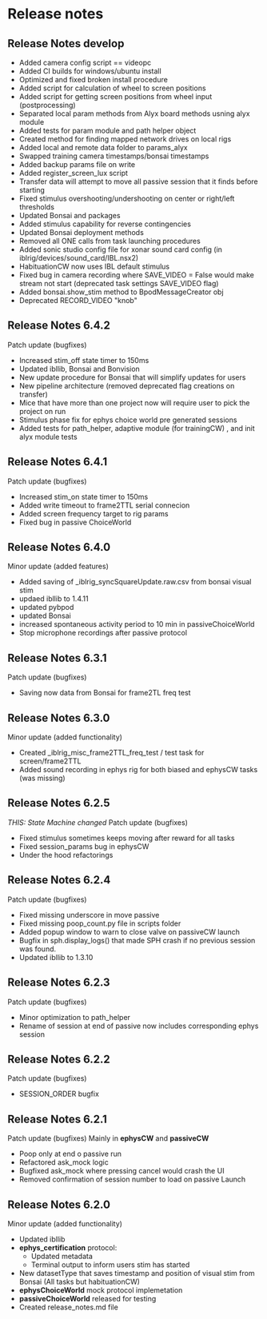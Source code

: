 # **Release notes**

## **Release Notes develop**

* Added camera config script == videopc
* Added CI builds for windows/ubuntu install
* Optimized and fixed broken install procedure
* Added script for calculation of wheel to screen positions
* Added script for getting screen positions from wheel input (postprocessing)
* Separated local param methods from Alyx board methods usning alyx module
* Added tests for param module and path helper object
* Created method for finding mapped network drives on local rigs
* Added local and remote data folder to params_alyx
* Swapped training camera timestamps/bonsai timestamps
* Added backup params file on write
* Added register_screen_lux script
* Transfer data will attempt to move all passive session that it finds before starting
* Fixed stimulus overshooting/undershooting on center or right/left thresholds
* Updated Bonsai and packages
* Added stimulus capability for reverse contingencies
* Updated Bonsai deployment methods
* Removed all ONE calls from task launching procedures
* Added sonic studio config file for xonar sound card config (in iblrig/devices/sound_card/IBL.nsx2)
* HabituationCW now uses IBL default stimulus
* Fixed bug in camera recording where SAVE_VIDEO = False would make stream not start (deprecated task settings SAVE_VIDEO flag)
* Added bonsai.show_stim method to BpodMessageCreator obj
* Deprecated RECORD_VIDEO "knob"

## **Release Notes 6.4.2**

Patch update (bugfixes)

* Increased stim_off state timer to 150ms
* Updated ibllib, Bonsai and Bonvision
* New update procedure for Bonsai that will simplify updates for users
* New pipeline architecture (removed deprecated flag creations on transfer)
* Mice that have more than one project now will require user to pick the project on run
* Stimulus phase fix for ephys choice world pre generated sessions
* Added tests for path_helper, adaptive module (for trainingCW) , and init alyx module tests

## **Release Notes 6.4.1**

Patch update (bugfixes)

* Increased stim_on state timer to 150ms
* Added write timeout to frame2TTL serial connecion
* Added screen frequency target to rig params
* Fixed bug in passive ChoiceWorld

## **Release Notes 6.4.0**

Minor update (added features)

* Added saving of _iblrig_syncSquareUpdate.raw.csv from bonsai visual stim
* updaed ibllib to 1.4.11
* updated pybpod
* updated Bonsai
* increased spontaneous activity period to 10 min in passiveChoiceWorld
* Stop microphone recordings after passive protocol

## **Release Notes 6.3.1**

Patch update (bugfixes)

* Saving now data from Bonsai for frame2TL freq test

## **Release Notes 6.3.0**

Minor update (added functionality)

* Created _iblrig_misc_frame2TTL_freq_test / test task for screen/frame2TTL
* Added sound recording in ephys rig for both biased and ephysCW tasks (was missing)

## **Release Notes 6.2.5**

*THIS: State Machine changed*
Patch update (bugfixes)

* Fixed stimulus sometimes keeps moving after reward for all tasks
* Fixed session_params bug in ephysCW
* Under the hood refactorings

## **Release Notes 6.2.4**

Patch update (bugfixes)

* Fixed missing underscore in move passive
* Fixed missing poop_count.py file in scripts folder
* Added popup window to warn to close valve on passiveCW launch
* Bugfix in sph.display_logs() that made SPH crash if no previous session was found.
* Updated ibllib to 1.3.10

## **Release Notes 6.2.3**

Patch update (bugfixes)

* Minor optimization to path_helper
* Rename of session at end of passive now includes corresponding ephys session

## **Release Notes 6.2.2**

Patch update (bugfixes)

* SESSION_ORDER bugfix

## **Release Notes 6.2.1**

Patch update (bugfixes)
Mainly in **ephysCW** and **passiveCW**

* Poop only at end o passive run
* Refactored ask_mock logic
* Bugfixed ask_mock where pressing cancel would crash the UI
* Removed confirmation of session number to load on passive Launch

## **Release Notes 6.2.0**

Minor update (added functionality)

* Updated ibllib
* **ephys_certification** protocol:
  * Updated metadata
  * Terminal output to inform users stim has started
* New datasetType that saves timestamp and position of visual stim from Bonsai (All tasks but habituationCW)
* **ephysChoiceWorld** mock protocol implemetation
* **passiveChoiceWorld** released for testing
* Created release_notes.md file

